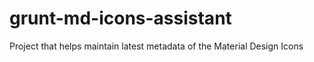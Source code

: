 # grunt-md-icons-assistant
Project that helps maintain latest metadata of the Material Design Icons
